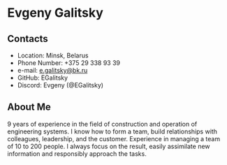 # Evgeny Galitsky

## Contacts

- Location: Minsk, Belarus
- Phone Number: +375 29 338 93 39
- e-mail: e.galitsky@bk.ru
- GitHub: EGalitsky
- Discord: Evgeny (@EGalitsky)

## About Me

9 years of experience in the field of construction and operation of engineering systems. I know how to form a team, build relationships with colleagues, leadership, and the customer. Experience in managing a team of 10 to 200 people. I always focus on the result, easily assimilate new information and responsibly approach the tasks.
